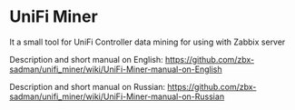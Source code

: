 # UniFi Miner

It a small tool for UniFi Controller data mining for using with Zabbix server

Description and short manual on English: <https://github.com/zbx-sadman/unifi_miner/wiki/UniFi-Miner-manual-on-English>

Description and short manual on Russian: <https://github.com/zbx-sadman/unifi_miner/wiki/UniFi-Miner-manual-on-Russian>

